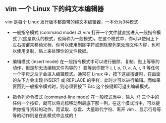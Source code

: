 ## vim 一个 Linux 下的纯文本编辑器
vim 是每个 Linux 发行版本都自带的纯文本编辑器，一本分为3种模式
* 一般指令模式 (command mode)
以 vim 打开一个文件就直接进入一般指令模式了(这是默认的模式，也简称为一般模式)。在这个模式中，你可以使用上下左右按键来移动光标，你可以使用删除字符或删除整列来处理文件内容，也可以使用复制、贴上来处理你的文件数据。

* 编辑模式 (insert mode)
在一般指令模式中可以进行删除、复制、贴上等等的动作，但是却无法编辑文件内容的！ 要等到你按下 i, I, o, O, a, A, r, R 等任何一个字母之后才会进入编辑模式。通常在 Linux 中，按下这些按键时，在画面的左下方会出现 INSERT 或 REPLACE 的字样，此时才可以进行编辑。而如果要回到一般指令模式时，则必须要按下 Esc 这个按键即可退出编辑模式。

* 指令列命令模式 (command-line mode)
在一般模式当中，输入 :/? 三个中的任何一个按钮，就可以将光标移动到最底下那一列。在这个模式当中，可以提供你搜寻资料的动作，而读取、存盘、大量取代字符、离开 vim 、显示行号等等的动作则是在此模式中达成的！